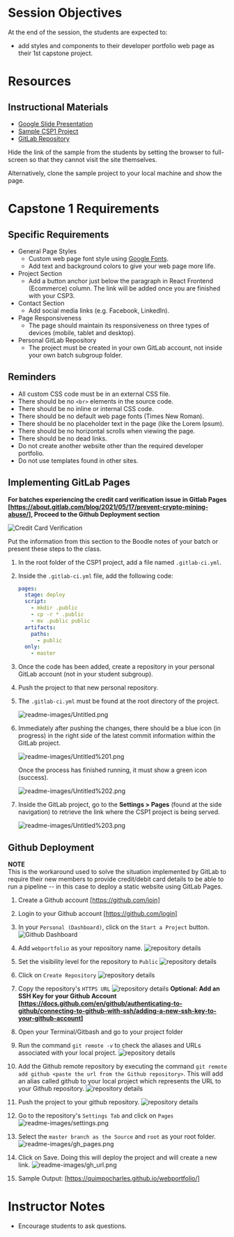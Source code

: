 # Session Objectives

At the end of the session, the students are expected to:

- add styles and components to their developer portfolio web page as their 1st capstone project.

# Resources

## Instructional Materials

- [Google Slide Presentation](https://docs.google.com/presentation/d/1L6solhoi5BFAdsMwRxRg1ru_0e1RsWMXDEGgrIo-Ub4)
- [Sample CSP1 Project](https://zuitt-coding-bootcamp-curricula.gitlab.io/courses/wdc028v1.5/csp1/)
- [GitLab Repository](https://gitlab.com/zuitt-coding-bootcamp-curricula/courses/wdc028v1.5/csp1)

Hide the link of the sample from the students by setting the browser to full-screen so that they cannot visit the site themselves.

Alternatively, clone the sample project to your local machine and show the page.

# Capstone 1 Requirements

## Specific Requirements

- General Page Styles
  - Custom web page font style using [Google Fonts](https://fonts.google.com/).
  - Add text and background colors to give your web page more life.
- Project Section
  - Add a button anchor just below the paragraph in React Frontend (Ecommerce) column. The link will be added once you are finished with your CSP3.
- Contact Section
  - Add social media links (e.g. Facebook, LinkedIn).
- Page Responsiveness
  - The page should maintain its responsiveness on three types of devices (mobile, tablet and desktop).
- Personal GitLab Repository
  - The project must be created in your own GitLab account, not inside your own batch subgroup folder.

## Reminders

- All custom CSS code must be in an external CSS file.
- There should be no `<br>` elements in the source code.
- There should be no inline or internal CSS code.
- There should be no default web page fonts (Times New Roman).
- There should be no placeholder text in the page (like the Lorem Ipsum).
- There should be no horizontal scrolls when viewing the page.
- There should be no dead links.
- Do not create another website other than the required developer portfolio.
- Do not use templates found in other sites.

## Implementing GitLab Pages

**For batches experiencing the credit card verification issue in Gitlab Pages [https://about.gitlab.com/blog/2021/05/17/prevent-crypto-mining-abuse/], Proceed to the Github Deployment section**

![Credit Card Verification](readme-images/2021-05-20.png)

Put the information from this section to the Boodle notes of your batch or present these steps to the class.

1. In the root folder of the CSP1 project, add a file named `.gitlab-ci.yml`.
2. Inside the `.gitlab-ci.yml` file, add the following code:

   ```yaml
   pages:
     stage: deploy
     script:
       - mkdir .public
       - cp -r * .public
       - mv .public public
     artifacts:
       paths:
         - public
     only:
       - master
   ```

3. Once the code has been added, create a repository in your personal GitLab account (not in your student subgroup).
4. Push the project to that new personal repository.
5. The `.gitlab-ci.yml` must be found at the root directory of the project.

   ![readme-images/Untitled.png](readme-images/Untitled.png)

6. Immediately after pushing the changes, there should be a blue icon (in progress) in the right side of the latest commit information within the GitLab project.

   ![readme-images/Untitled%201.png](readme-images/Untitled%201.png)

   Once the process has finished running, it must show a green icon (success).

   ![readme-images/Untitled%202.png](readme-images/Untitled%202.png)

7. Inside the GitLab project, go to the **Settings > Pages** (found at the side navigation) to retrieve the link where the CSP1 project is being served.

   ![readme-images/Untitled%203.png](readme-images/Untitled%203.png)

## Github Deployment

**NOTE**  
This is the workaround used to solve the situation implemented by GitLab to require their new members to provide credit/debit card details to be able to run a pipeline -- in this case to deploy a static website using GitLab Pages.

1. Create a Github account [https://github.com/join]

1. Login to your Github account [https://github.com/login]

1. In your `Personal (Dashboard)`, click on the `Start a Project` button.
   ![Github Dashboard](readme-images/gh_dash.png)

1. Add `webportfolio` as your repository name.
   ![repository details](readme-images/rep_name.png)

1. Set the visibility level for the repository to `Public`
   ![repository details](readme-images/pub.png)

1. Click on `Create Repository`
   ![repository details](readme-images/repo.png)
1. Copy the repository's `HTTPS URL`
   ![repository details](readme-images/url.png)
   **Optional: Add an SSH Key for your Github Account [https://docs.github.com/en/github/authenticating-to-github/connecting-to-github-with-ssh/adding-a-new-ssh-key-to-your-github-account]**

1. Open your Terminal/Gitbash and go to your project folder

1. Run the command `git remote -v` to check the aliases and URLs associated with your local project.
   ![repository details](readme-images/terminal.png)

1. Add the Github remote repository by executing the command `git remote add github <paste the url from the Github repository>`. This will add an alias called github to your local project which represents the URL to your Github repository.
   ![repository details](readme-images/git_repo.png)

1. Push the project to your github repository.
   ![repository details](readme-images/git_push.png)

1. Go to the repository's `Settings Tab` and click on `Pages`
   ![readme-images/settings.png](readme-images/settings.png)

1. Select the `master branch as the Source` and `root` as your root folder.
   ![readme-images/gh_pages.png](readme-images/gh_pages.png)

1. Click on Save. Doing this will deploy the project and will create a new link.
   ![readme-images/gh_url.png](readme-images/gh_url.png)

1. Sample Output: [https://quimpocharles.github.io/webportfolio/]

# Instructor Notes

- Encourage students to ask questions.
